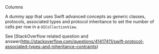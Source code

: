 Columns

A dummy app that uses Swift advanced concepts as generic classes, protocols, associated types and protocol inheritance to set the number of cells per row in a `UICollectionView`.

See [StackOverflow related question and answer(http://stackoverflow.com/questions/41417411/swift-protocol-associated-types-and-inheritance-contraints)
